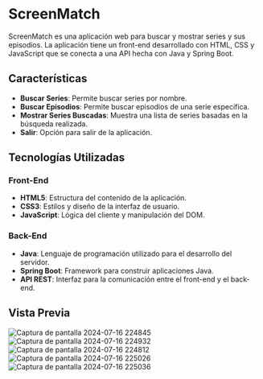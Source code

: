 # ScreenMatch

ScreenMatch es una aplicación web para buscar y mostrar series y sus episodios. La aplicación tiene un front-end desarrollado con HTML, CSS y JavaScript que se conecta a una API hecha con Java y Spring Boot.

## Características

- **Buscar Series**: Permite buscar series por nombre.
- **Buscar Episodios**: Permite buscar episodios de una serie específica.
- **Mostrar Series Buscadas**: Muestra una lista de series basadas en la búsqueda realizada.
- **Salir**: Opción para salir de la aplicación.

## Tecnologías Utilizadas

### Front-End
- **HTML5**: Estructura del contenido de la aplicación.
- **CSS3**: Estilos y diseño de la interfaz de usuario.
- **JavaScript**: Lógica del cliente y manipulación del DOM.

### Back-End
- **Java**: Lenguaje de programación utilizado para el desarrollo del servidor.
- **Spring Boot**: Framework para construir aplicaciones Java.
- **API REST**: Interfaz para la comunicación entre el front-end y el back-end.

## Vista Previa
![Captura de pantalla 2024-07-16 224845](https://github.com/user-attachments/assets/3952977a-8048-4fd0-a765-5a3ae3d5a900)
![Captura de pantalla 2024-07-16 224932](https://github.com/user-attachments/assets/c404ddba-b250-4a93-9e02-b38c17479046)
![Captura de pantalla 2024-07-16 224812](https://github.com/user-attachments/assets/e42db7be-d770-4301-9614-00e5bb47d71a)
![Captura de pantalla 2024-07-16 225026](https://github.com/user-attachments/assets/ddbfabaa-c3c8-4b11-89b9-96ee9cd2b49e)
![Captura de pantalla 2024-07-16 225036](https://github.com/user-attachments/assets/1b89836d-3f39-4f94-b32a-73ff1efcd90a)

